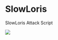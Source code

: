 # SlowLoris
SlowLoris Attack Script

<img src='https://img.shields.io/badge/Working-Unsure-f39f37'>
